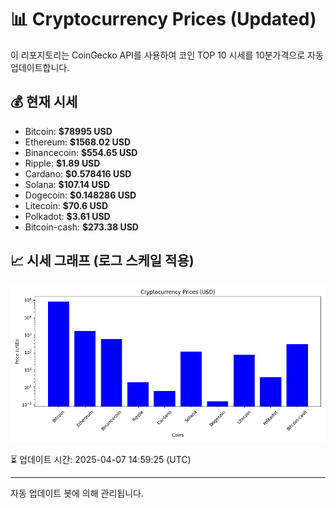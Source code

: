 
# 📊 Cryptocurrency Prices (Updated)

이 리포지토리는 CoinGecko API를 사용하여 코인 TOP 10 시세를 10분가격으로 자동 업데이트합니다.

## 💰 현재 시세
- Bitcoin: **$78995 USD**
- Ethereum: **$1568.02 USD**
- Binancecoin: **$554.65 USD**
- Ripple: **$1.89 USD**
- Cardano: **$0.578416 USD**
- Solana: **$107.14 USD**
- Dogecoin: **$0.148286 USD**
- Litecoin: **$70.6 USD**
- Polkadot: **$3.61 USD**
- Bitcoin-cash: **$273.38 USD**

## 📈 시세 그래프 (로그 스케일 적용)
![Crypto Prices](crypto_prices.png)

⏳ 업데이트 시간: 2025-04-07 14:59:25 (UTC)

---
자동 업데이트 봇에 의해 관리됩니다.
